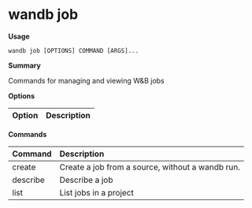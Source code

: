 # wandb job

**Usage**

`wandb job [OPTIONS] COMMAND [ARGS]...`

**Summary**

Commands for managing and viewing W&B jobs

**Options**

| **Option** | **Description** |
| :--- | :--- |

**Commands**

| **Command** | **Description** |
| :--- | :--- |
| create | Create a job from a source, without a wandb run. |
| describe | Describe a job |
| list | List jobs in a project |
